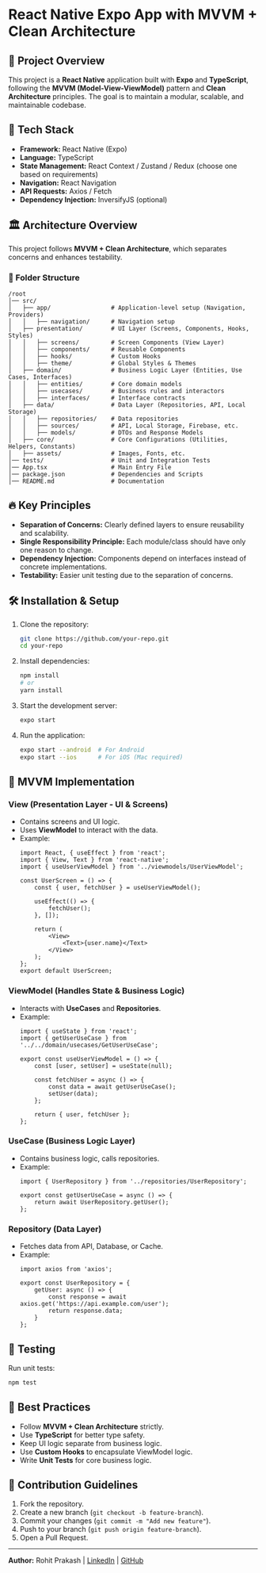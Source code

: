 # React Native Expo App with MVVM + Clean Architecture

## 📌 Project Overview
This project is a **React Native** application built with **Expo** and **TypeScript**, following the **MVVM (Model-View-ViewModel)** pattern and **Clean Architecture** principles. The goal is to maintain a modular, scalable, and maintainable codebase.

## 🚀 Tech Stack
- **Framework:** React Native (Expo)
- **Language:** TypeScript
- **State Management:** React Context / Zustand / Redux (choose one based on requirements)
- **Navigation:** React Navigation
- **API Requests:** Axios / Fetch
- **Dependency Injection:** InversifyJS (optional)

## 🏛️ Architecture Overview
This project follows **MVVM + Clean Architecture**, which separates concerns and enhances testability.

### 📂 Folder Structure
```
/root
│── src/
│   ├── app/                 # Application-level setup (Navigation, Providers)
│   │   ├── navigation/      # Navigation setup
│   ├── presentation/        # UI Layer (Screens, Components, Hooks, Styles)
│   │   ├── screens/         # Screen Components (View Layer)
│   │   ├── components/      # Reusable Components
│   │   ├── hooks/           # Custom Hooks
│   │   ├── theme/           # Global Styles & Themes
│   ├── domain/              # Business Logic Layer (Entities, Use Cases, Interfaces)
│   │   ├── entities/        # Core domain models
│   │   ├── usecases/        # Business rules and interactors
│   │   ├── interfaces/      # Interface contracts
│   ├── data/                # Data Layer (Repositories, API, Local Storage)
│   │   ├── repositories/    # Data repositories
│   │   ├── sources/         # API, Local Storage, Firebase, etc.
│   │   ├── models/          # DTOs and Response Models
│   ├── core/                # Core Configurations (Utilities, Helpers, Constants)
│   ├── assets/              # Images, Fonts, etc.
│── tests/                   # Unit and Integration Tests
│── App.tsx                  # Main Entry File
│── package.json             # Dependencies and Scripts
│── README.md                # Documentation
```

## 🔥 Key Principles
- **Separation of Concerns:** Clearly defined layers to ensure reusability and scalability.
- **Single Responsibility Principle:** Each module/class should have only one reason to change.
- **Dependency Injection:** Components depend on interfaces instead of concrete implementations.
- **Testability:** Easier unit testing due to the separation of concerns.

## 🛠️ Installation & Setup
1. Clone the repository:
   ```sh
   git clone https://github.com/your-repo.git
   cd your-repo
   ```

2. Install dependencies:
   ```sh
   npm install
   # or
   yarn install
   ```

3. Start the development server:
   ```sh
   expo start
   ```

4. Run the application:
   ```sh
   expo start --android  # For Android
   expo start --ios      # For iOS (Mac required)
   ```

## 📌 MVVM Implementation
### **View (Presentation Layer - UI & Screens)**
- Contains screens and UI logic.
- Uses **ViewModel** to interact with the data.
- Example:
  ```tsx
  import React, { useEffect } from 'react';
  import { View, Text } from 'react-native';
  import { useUserViewModel } from '../viewmodels/UserViewModel';

  const UserScreen = () => {
      const { user, fetchUser } = useUserViewModel();
      
      useEffect(() => {
          fetchUser();
      }, []);
      
      return (
          <View>
              <Text>{user.name}</Text>
          </View>
      );
  };
  export default UserScreen;
  ```

### **ViewModel (Handles State & Business Logic)**
- Interacts with **UseCases** and **Repositories**.
- Example:
  ```tsx
  import { useState } from 'react';
  import { getUserUseCase } from '../../domain/usecases/GetUserUseCase';

  export const useUserViewModel = () => {
      const [user, setUser] = useState(null);
      
      const fetchUser = async () => {
          const data = await getUserUseCase();
          setUser(data);
      };
      
      return { user, fetchUser };
  };
  ```

### **UseCase (Business Logic Layer)**
- Contains business logic, calls repositories.
- Example:
  ```tsx
  import { UserRepository } from '../repositories/UserRepository';

  export const getUserUseCase = async () => {
      return await UserRepository.getUser();
  };
  ```

### **Repository (Data Layer)**
- Fetches data from API, Database, or Cache.
- Example:
  ```tsx
  import axios from 'axios';

  export const UserRepository = {
      getUser: async () => {
          const response = await axios.get('https://api.example.com/user');
          return response.data;
      }
  };
  ```

## 🧪 Testing
Run unit tests:
```sh
npm test
```

## 📌 Best Practices
- Follow **MVVM + Clean Architecture** strictly.
- Use **TypeScript** for better type safety.
- Keep UI logic separate from business logic.
- Use **Custom Hooks** to encapsulate ViewModel logic.
- Write **Unit Tests** for core business logic.

## 🤝 Contribution Guidelines
1. Fork the repository.
2. Create a new branch (`git checkout -b feature-branch`).
3. Commit your changes (`git commit -m "Add new feature"`).
4. Push to your branch (`git push origin feature-branch`).
5. Open a Pull Request.

---
**Author:** Rohit Prakash | [LinkedIn](https://www.linkedin.com/in/rohit-prakash-7a07491a0) | [GitHub](https://github.com/47018rohit)

